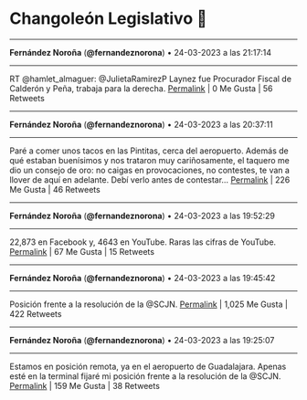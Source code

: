 # Changoleón Legislativo 🙈
*****
**Fernández Noroña** (**@fernandeznorona**) • 24-03-2023 a las 21:17:14
*****
RT @hamlet_almaguer: @JulietaRamirezP Laynez fue Procurador Fiscal de Calderón y Peña, trabaja para la derecha.
[Permalink](https://twitter.com/fernandeznorona/status/1639496643434233856) | 0 Me Gusta | 56 Retweets
*****
**Fernández Noroña** (**@fernandeznorona**) • 24-03-2023 a las 20:37:11
*****
Paré a comer unos tacos en las Pintitas, cerca del aeropuerto. Además de qué estaban buenísimos y nos trataron muy cariñosamente, el taquero me dio un consejo de oro: no caigas en provocaciones, no contestes, te van a llover de aquí en adelante. Debí verlo antes de contestar…
[Permalink](https://twitter.com/fernandeznorona/status/1639486561849835521) | 226 Me Gusta | 46 Retweets
*****
**Fernández Noroña** (**@fernandeznorona**) • 24-03-2023 a las 19:52:29
*****
22,873 en Facebook y, 4643 en YouTube. Raras las cifras de YouTube.
[Permalink](https://twitter.com/fernandeznorona/status/1639475312621764608) | 67 Me Gusta | 15 Retweets
*****
**Fernández Noroña** (**@fernandeznorona**) • 24-03-2023 a las 19:45:42
*****
Posición frente a la resolución de la ⁦@SCJN⁩.
[Permalink](https://twitter.com/fernandeznorona/status/1639473606886592513) | 1,025 Me Gusta | 422 Retweets
*****
**Fernández Noroña** (**@fernandeznorona**) • 24-03-2023 a las 19:25:07
*****
Estamos en posición remota, ya en el aeropuerto de Guadalajara. Apenas esté en la terminal fijaré mi posición frente a la resolución de la @SCJN.
[Permalink](https://twitter.com/fernandeznorona/status/1639468426501451780) | 159 Me Gusta | 38 Retweets